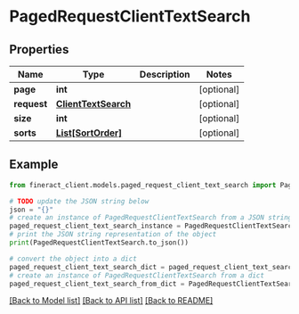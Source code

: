 # PagedRequestClientTextSearch


## Properties

Name | Type | Description | Notes
------------ | ------------- | ------------- | -------------
**page** | **int** |  | [optional] 
**request** | [**ClientTextSearch**](ClientTextSearch.md) |  | [optional] 
**size** | **int** |  | [optional] 
**sorts** | [**List[SortOrder]**](SortOrder.md) |  | [optional] 

## Example

```python
from fineract_client.models.paged_request_client_text_search import PagedRequestClientTextSearch

# TODO update the JSON string below
json = "{}"
# create an instance of PagedRequestClientTextSearch from a JSON string
paged_request_client_text_search_instance = PagedRequestClientTextSearch.from_json(json)
# print the JSON string representation of the object
print(PagedRequestClientTextSearch.to_json())

# convert the object into a dict
paged_request_client_text_search_dict = paged_request_client_text_search_instance.to_dict()
# create an instance of PagedRequestClientTextSearch from a dict
paged_request_client_text_search_from_dict = PagedRequestClientTextSearch.from_dict(paged_request_client_text_search_dict)
```
[[Back to Model list]](../README.md#documentation-for-models) [[Back to API list]](../README.md#documentation-for-api-endpoints) [[Back to README]](../README.md)



